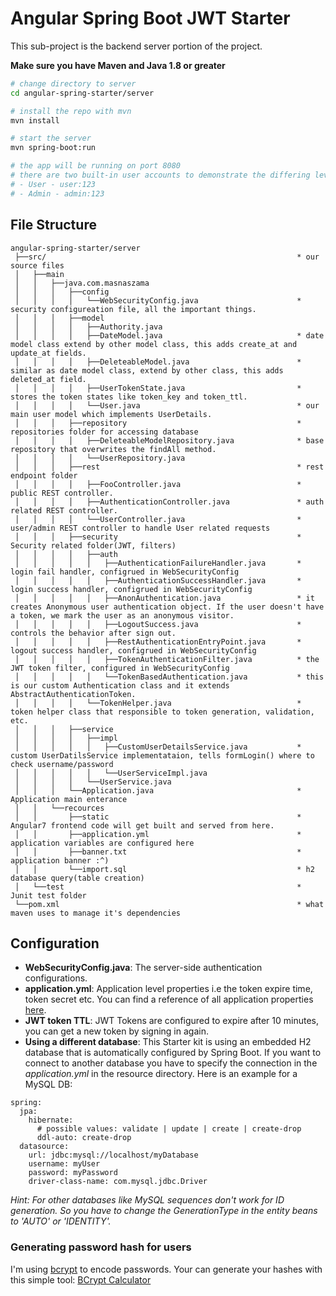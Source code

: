 # Angular Spring Boot JWT Starter
This sub-project is the backend server portion of the project.

**Make sure you have Maven and Java 1.8 or greater**

```bash
# change directory to server
cd angular-spring-starter/server

# install the repo with mvn
mvn install

# start the server
mvn spring-boot:run

# the app will be running on port 8080
# there are two built-in user accounts to demonstrate the differing levels of access to the endpoints:
# - User - user:123
# - Admin - admin:123
```


## File Structure
```
angular-spring-starter/server
 ├──src/                                                        * our source files
 │   ├──main
 │   │   ├──java.com.masnaszama
 │   │   │   ├──config
 │   │   │   │   └──WebSecurityConfig.java                      * security configureation file, all the important things.
 │   │   │   ├──model
 │   │   │   │   ├──Authority.java
 │   │   │   │   ├──DateModel.java                              * date model class extend by other model class, this adds create_at and update_at fields.
 │   │   │   │   ├──DeleteableModel.java                        * similar as date model class, extend by other class, this adds deleted_at field.
 │   │   │   │   ├──UserTokenState.java                         * stores the token states like token_key and token_ttl.
 │   │   │   │   └──User.java                                   * our main user model which implements UserDetails.
 │   │   │   ├──repository                                      * repositories folder for accessing database
 │   │   │   │   ├──DeleteableModelRepository.java              * base repository that overwrites the findAll method.
 │   │   │   │   └──UserRepository.java
 │   │   │   ├──rest                                            * rest endpoint folder
 │   │   │   │   ├──FooController.java                          * public REST controller.
 │   │   │   │   ├──AuthenticationController.java               * auth related REST controller.
 │   │   │   │   └──UserController.java                         * user/admin REST controller to handle User related requests
 │   │   │   ├──security                                        * Security related folder(JWT, filters)
 │   │   │   │   ├──auth
 │   │   │   │   │   ├──AuthenticationFailureHandler.java       * login fail handler, configrued in WebSecurityConfig
 │   │   │   │   │   ├──AuthenticationSuccessHandler.java       * login success handler, configrued in WebSecurityConfig
 │   │   │   │   │   ├──AnonAuthentication.java                 * it creates Anonymous user authentication object. If the user doesn't have a token, we mark the user as an anonymous visitor.
 │   │   │   │   │   ├──LogoutSuccess.java                      * controls the behavior after sign out.
 │   │   │   │   │   ├──RestAuthenticationEntryPoint.java       * logout success handler, configrued in WebSecurityConfig
 │   │   │   │   │   ├──TokenAuthenticationFilter.java          * the JWT token filter, configured in WebSecurityConfig
 │   │   │   │   │   └──TokenBasedAuthentication.java           * this is our custom Authentication class and it extends AbstractAuthenticationToken.
 │   │   │   │   └──TokenHelper.java                            * token helper class that responsible to token generation, validation, etc.
 │   │   │   ├──service
 │   │   │   │   ├──impl
 │   │   │   │   │   ├──CustomUserDetailsService.java           * custom UserDatilsService implementataion, tells formLogin() where to check username/password
 │   │   │   │   │   └──UserServiceImpl.java
 │   │   │   │   └──UserService.java
 │   │   │   └──Application.java                                * Application main enterance
 │   │   └──recources
 │   │       ├──static                                          * Angular7 frontend code will get built and served from here.
 │   │       ├──application.yml                                 * application variables are configured here
 │   │       ├──banner.txt                                      * application banner :^)
 │   │       └──import.sql                                      * h2 database query(table creation)
 │   └──test                                                    * Junit test folder
 └──pom.xml                                                     * what maven uses to manage it's dependencies
```

## Configuration
- **WebSecurityConfig.java**: The server-side authentication configurations.
- **application.yml**: Application level properties i.e the token expire time, token secret etc. You can find a reference of all application properties [here](http://docs.spring.io/spring-boot/docs/current/reference/html/common-application-properties.html).
- **JWT token TTL**: JWT Tokens are configured to expire after 10 minutes, you can get a new token by signing in again.
- **Using a different database**: This Starter kit is using an embedded H2 database that is automatically configured by Spring Boot. If you want to connect to another database you have to specify the connection in the *application.yml* in the resource directory. Here is an example for a MySQL DB:


```
spring:
  jpa:
    hibernate:
      # possible values: validate | update | create | create-drop
      ddl-auto: create-drop
  datasource:
    url: jdbc:mysql://localhost/myDatabase
    username: myUser
    password: myPassword
    driver-class-name: com.mysql.jdbc.Driver
```
*Hint: For other databases like MySQL sequences don't work for ID generation. So you have to change the GenerationType in the entity beans to 'AUTO' or 'IDENTITY'.*

### Generating password hash for users
I'm using [bcrypt](https://en.wikipedia.org/wiki/Bcrypt) to encode passwords. Your can generate your hashes with this simple tool: [BCrypt Calculator](https://www.dailycred.com/article/bcrypt-calculator)

